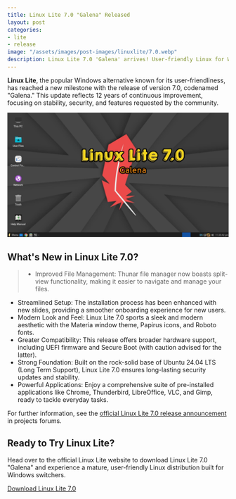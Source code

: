 ```yaml
---
title: Linux Lite 7.0 "Galena" Released
layout: post
categories:
- lite
- release
image: "/assets/images/post-images/linuxlite/7.0.webp"
description: Linux Lite 7.0 'Galena' arrives! User-friendly Linux for Windows users. Improved file management, modern look & feel, strong foundation. Download now!
---
```


**Linux Lite**, the popular Windows alternative known for its user-friendliness, has reached a new milestone with the release of version 7.0, codenamed "Galena." This update reflects 12 years of continuous improvement, focusing on stability, security, and features requested by the community.

![Linux Lite 7.0 Galena featured image](/assets/images/post-images/linuxlite/7.0.webp)

## What's New in Linux Lite 7.0?

> - Improved File Management:  Thunar file manager now boasts split-view functionality, making it easier to navigate and manage your files.
- Streamlined Setup: The installation process has been enhanced with new slides, providing a smoother onboarding experience for new users.
- Modern Look and Feel:  Linux Lite 7.0 sports a sleek and modern aesthetic with the Materia window theme, Papirus icons, and Roboto fonts.
- Greater Compatibility: This release offers broader hardware support, including UEFI firmware and Secure Boot (with caution advised for the latter).
- Strong Foundation: Built on the rock-solid base of Ubuntu 24.04 LTS (Long Term Support), Linux Lite 7.0 ensures long-lasting security updates and stability.
- Powerful Applications:  Enjoy a comprehensive suite of pre-installed applications like Chrome, Thunderbird, LibreOffice, VLC, and Gimp, ready to tackle everyday tasks.

For further information, see the [official Linux Lite 7.0 release announcement](https://www.linuxliteos.com/forums/release-announcements/linux-lite-7-0-final-released/15/) in projects forums.

## Ready to Try Linux Lite?

Head over to the official Linux Lite website to download Linux Lite 7.0 "Galena" and experience a mature, user-friendly Linux distribution built for Windows switchers.

<a href="https://sourceforge.net/projects/linux-lite/files/7.0/" class="download">Download Linux Lite 7.0</a>
